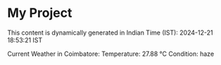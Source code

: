 # My Project

This content is dynamically generated in Indian Time (IST): 2024-12-21 18:53:21 IST


Current Weather in Coimbatore:
Temperature: 27.88 °C
Condition: haze
